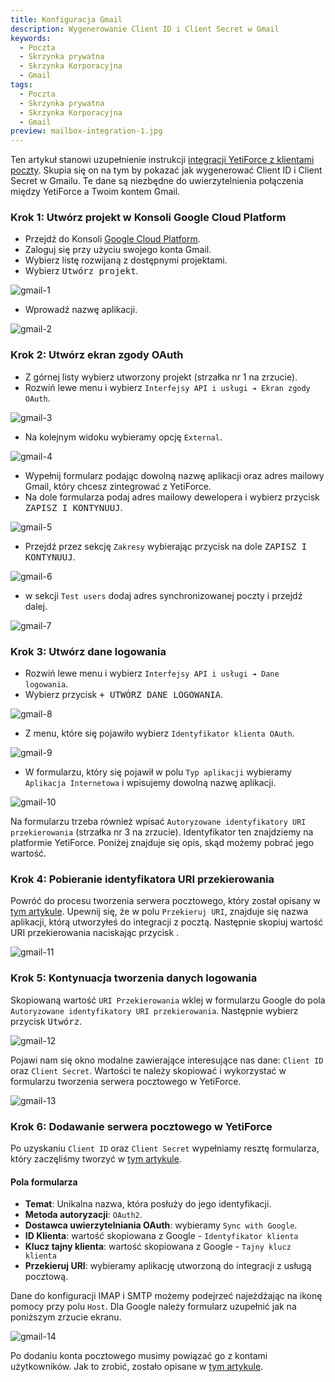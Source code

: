 ```yaml
---
title: Konfiguracja Gmail
description: Wygenerowanie Client ID i Client Secret w Gmail
keywords:
  - Poczta
  - Skrzynka prywatna
  - Skrzynka Korporacyjna
  - Gmail
tags:
  - Poczta
  - Skrzynka prywatna
  - Skrzynka Korporacyjna
  - Gmail
preview: mailbox-integration-1.jpg
---
```


Ten artykuł stanowi uzupełnienie instrukcji [integracji YetiForce z klientami poczty](/administrator-guides/integration/mailbox). Skupia się on na tym by pokazać jak wygenerować Client ID i Client Secret w Gmailu. Te dane są niezbędne do uwierzytelnienia połączenia między YetiForce a Twoim kontem Gmail.

### Krok 1: Utwórz projekt w Konsoli Google Cloud Platform

* Przejdź do Konsoli [Google Cloud Platform](https://console.cloud.google.com/).
* Zaloguj się przy użyciu swojego konta Gmail.
* Wybierz listę rozwijaną z dostępnymi projektami.
* Wybierz <kbd>Utwórz projekt</kbd>.

![gmail-1](gmail-1.jpg)

* Wprowadź nazwę aplikacji.

![gmail-2](gmail-2.jpg)

### Krok 2: Utwórz ekran zgody OAuth

* Z górnej listy wybierz utworzony projekt (strzałka nr 1 na zrzucie).
* Rozwiń lewe menu i wybierz ```Interfejsy API i usługi ➔ Ekran zgody OAuth```.

![gmail-3](gmail-3.jpg)

* Na kolejnym widoku wybieramy opcję ```External```.

![gmail-4](gmail-4.jpg)

* Wypełnij formularz podając dowolną nazwę aplikacji oraz adres mailowy Gmail, który chcesz zintegrować z YetiForce.
* Na dole formularza podaj adres mailowy dewelopera i wybierz przycisk <kbd>ZAPISZ I KONTYNUUJ</kbd>.

![gmail-5](gmail-5.jpg)

* Przejdź przez sekcję ```Zakresy``` wybierając przycisk na dole <kbd>ZAPISZ I KONTYNUUJ</kbd>.

![gmail-6](gmail-6.jpg)

* w sekcji ```Test users``` dodaj adres synchronizowanej poczty i przejdź dalej.

![gmail-7](gmail-7.jpg)

### Krok 3: Utwórz dane logowania

* Rozwiń lewe menu i wybierz ```Interfejsy API i usługi ➔ Dane logowania```.
* Wybierz przycisk <kbd>+ UTWÓRZ DANE LOGOWANIA</kbd>.

![gmail-8](gmail-8.jpg)

* Z menu, które się pojawiło wybierz ```Identyfikator klienta OAuth```.

![gmail-9](gmail-9.jpg)

* W formularzu, który się pojawił w polu ```Typ aplikacji``` wybieramy ```Aplikacja Internetowa``` i wpisujemy dowolną nazwę aplikacji.

![gmail-10](gmail-10.jpg)

Na formularzu trzeba również wpisać ```Autoryzowane identyfikatory URI przekierowania``` (strzałka nr 3 na zrzucie). Identyfikator ten znajdziemy na platformie YetiForce. Poniżej znajduje się opis, skąd możemy pobrać jego wartość.

### Krok 4: Pobieranie identyfikatora URI przekierowania

Powróć do procesu tworzenia serwera pocztowego, który został opisany w [tym artykule](/administrator-guides/integration/mailbox/#dodanie-serwera-pocztowego). Upewnij się, że w polu ```Przekieruj URI```, znajduje się nazwa aplikacji, którą utworzyłeś do integracji z pocztą. Następnie skopiuj wartość URI przekierowania naciskając przycisk <kbd><i class="fa-solid fa-copy"></i></kbd>.

![gmail-11](gmail-11.jpg)

### Krok 5: Kontynuacja tworzenia danych logowania

Skopiowaną wartość ```URI Przekierowania``` wklej w formularzu Google do pola ```Autoryzowane identyfikatory URI przekierowania```. Następnie wybierz przycisk <kbd>Utwórz</kbd>.

![gmail-12](gmail-12.jpg)

Pojawi nam się okno modalne zawierające interesujące nas dane: ```Client ID``` oraz ```Client Secret```. Wartości te należy skopiować i wykorzystać w formularzu tworzenia serwera pocztowego w YetiForce.

![gmail-13](gmail-13.jpg)


### Krok 6: Dodawanie serwera pocztowego w YetiForce

Po uzyskaniu ```Client ID``` oraz ```Client Secret``` wypełniamy resztę formularza, który zaczęliśmy tworzyć w [tym artykule](/administrator-guides/integration/mailbox/#dodanie-serwera-pocztowego).

#### Pola formularza

* **Temat**: Unikalna nazwa, która posłuży do jego identyfikacji.
* **Metoda autoryzacji**: ```OAuth2```.
* **Dostawca uwierzytelniania OAuth**: wybieramy ```Sync with Google```.
* **ID Klienta**: wartość skopiowana z Google - ```Identyfikator klienta```
* **Klucz tajny klienta**: wartość skopiowana z Google - ```Tajny klucz klienta```
* **Przekieruj URI**: wybieramy aplikację utworzoną do integracji z usługą pocztową.

Dane do konfiguracji IMAP i SMTP możemy podejrzeć najeżdżając na ikonę pomocy przy polu ```Host```. Dla Google należy formularz uzupełnić jak na poniższym zrzucie ekranu.

![gmail-14](gmail-14.jpg)

Po dodaniu konta pocztowego musimy powiązać go z kontami użytkowników. Jak to zrobić, zostało opisane w [tym artykule](/administrator-guides/integration/mailbox#krok-3-powiązanie-serwera-pocztowego-z-kontami-użytkowników).
